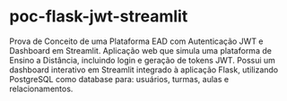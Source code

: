 # poc-flask-jwt-streamlit
Prova de Conceito de uma Plataforma EAD com Autenticação JWT e Dashboard em Streamlit.  Aplicação web que simula uma plataforma de Ensino a Distância, incluindo login e geração de tokens JWT. Possui um dashboard interativo em Streamlit integrado à aplicação Flask, utilizando PostgreSQL como database para: usuários, turmas, aulas e relacionamentos.
